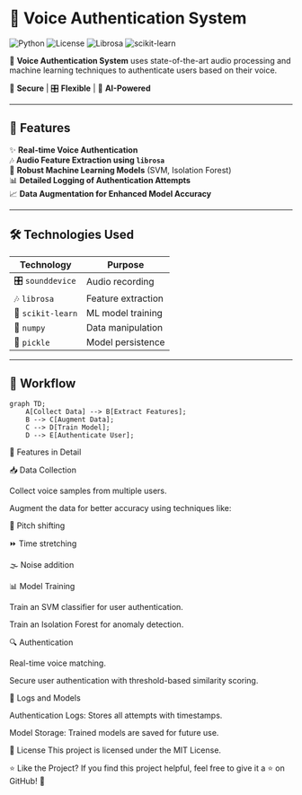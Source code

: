 # 🎤 Voice Authentication System

![Python](https://img.shields.io/badge/Python-3.8%2B-blue?logo=python&logoColor=white)
![License](https://img.shields.io/badge/License-MIT-green)
![Librosa](https://img.shields.io/badge/Librosa-Audio%20Processing-orange)
![scikit-learn](https://img.shields.io/badge/scikit--learn-ML-yellow)

🚀 **Voice Authentication System** uses state-of-the-art audio processing and machine learning techniques to authenticate users based on their voice. 

🔐 **Secure** | 🎛️ **Flexible** | 🤖 **AI-Powered**

---

## 🌟 Features

✨ **Real-time Voice Authentication**  
🎶 **Audio Feature Extraction using `librosa`**  
🤝 **Robust Machine Learning Models** (SVM, Isolation Forest)  
📊 **Detailed Logging of Authentication Attempts**  
📈 **Data Augmentation for Enhanced Model Accuracy**

---

## 🛠️ Technologies Used

| Technology         | Purpose                      |
|---------------------|------------------------------|
| 🎛️ `sounddevice`    | Audio recording             |
| 🎶 `librosa`         | Feature extraction          |
| 🤖 `scikit-learn`    | ML model training           |
| 🧰 `numpy`           | Data manipulation           |
| 📂 `pickle`          | Model persistence           |

---

## 🎯 Workflow

```mermaid
graph TD;
    A[Collect Data] --> B[Extract Features];
    B --> C[Augment Data];
    C --> D[Train Model];
    D --> E[Authenticate User];
```
🌈 Features in Detail

📥 Data Collection

Collect voice samples from multiple users.

Augment the data for better accuracy using techniques like:

🎵 Pitch shifting

⏩ Time stretching

🌫️ Noise addition

📊 Model Training

Train an SVM classifier for user authentication.

Train an Isolation Forest for anomaly detection.

🔍 Authentication

Real-time voice matching.

Secure user authentication with threshold-based similarity scoring.

📃 Logs and Models

Authentication Logs: Stores all attempts with timestamps.

Model Storage: Trained models are saved for future use.

📜 License
This project is licensed under the MIT License.

⭐ Like the Project?
If you find this project helpful, feel free to give it a ⭐ on GitHub! 💖
